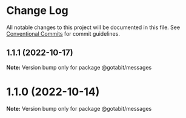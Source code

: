 # Change Log

All notable changes to this project will be documented in this file.
See [Conventional Commits](https://conventionalcommits.org) for commit guidelines.

## 1.1.1 (2022-10-17)

**Note:** Version bump only for package @gotabit/messages





# 1.1.0 (2022-10-14)

**Note:** Version bump only for package @gotabit/messages
